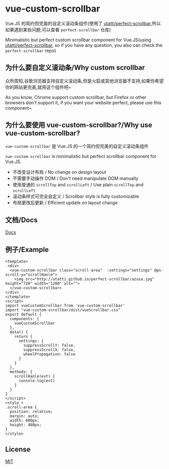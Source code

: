 # vue-custom-scrollbar

Vue.JS 的简约但完美的自定义滚动条组件(使用了 [utatti/perfect-scrollbar](https://github.com/utatti/perfect-scrollbar),所以如果遇到某些问题,可以查看 `perfect-scrollbar` 仓库)

Minimalistic but perfect custom scrollbar component for Vue.JS(using [utatti/perfect-scrollbar](https://github.com/utatti/perfect-scrollbar), so if you have any question, you also can check the `perfect-scrollbar` repo)

## 为什么要自定义滚动条/Why custom scrollbar

众所周知,谷歌浏览器支持自定义滚动条,但是火狐或其他浏览器不支持,如果你希望你的网站更完美,就用这个组件吧~

As you know, Chrome support custom scrollbar, but Firefox or other browsers don't support it, if you want your website perfect, please use this component~

## 为什么要使用 vue-custom-scrollbar?/Why use vue-custom-scrollbar?

`vue-custom-scrollbar` 是 Vue.JS 的一个简约但完美的自定义滚动条组件

`vue-custom-scrollbar` is minimalistic but perfect scrollbar component for Vue.JS.

- 不改变设计布局 / No change on design layout
- 不需要手动操作 DOM / Don't need manipulate DOM manually
- 使用普通的 `scrollTop` and `scrollLeft` / Use plain `scrollTop` and `scrollLeft`
- 滚动条样式可完全自定义 / Scrollbar style is fully customizable
- 布局更改后更新 / Efficient update on layout change

## 文档/Docs

[Docs](https://binaryify.github.io/vue-custom-scrollbar/)

## 例子/Example

```vue
<template>
 <div>
  <vue-custom-scrollbar class="scroll-area"  :settings="settings" @ps-scroll-y="scrollHanle">
    <img src="http://utatti.github.io/perfect-scrollbar/azusa.jpg" height="720" width="1280" alt="">
  </vue-custom-scrollbar>
</div>
</template>
<script>
import vueCustomScrollbar from 'vue-custom-scrollbar'
import "vue-custom-scrollbar/dist/vueScrollbar.css"
export default {
  components: {
    vueCustomScrollbar
  },
  data() {
    return {
      settings: {
        suppressScrollY: false,
        suppressScrollX: false,
        wheelPropagation: false
      }
    }
  },
  methods: {
    scrollHanle(evt) {
      console.log(evt)
    }
  }
}
</script>
<style >
.scroll-area {
  position: relative;
  margin: auto;
  width: 600px;
  height: 400px;
}
</style>
```

## License

[MIT](https://github.com/Binaryify/vue-custom-scrollbar/blob/master/LICENSE)

